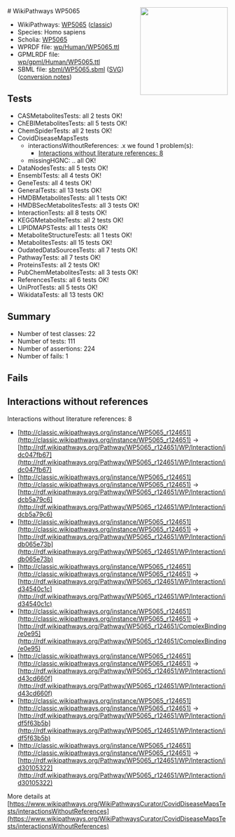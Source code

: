 <img style="float: right; width: 200px" src="https://upload.wikimedia.org/wikipedia/commons/thumb/8/83/Wplogo_with_text_500.png/640px-Wplogo_with_text_500.png" />
# WikiPathways WP5065

* WikiPathways: [WP5065](https://wikipathways.org/pathways/WP5065) ([classic](https://classic.wikipathways.org/instance/WP5065))
* Species: Homo sapiens
* Scholia: [WP5065](https://scholia.toolforge.org/wikipathways/WP5065)
* WPRDF file: [wp/Human/WP5065.ttl](../wp/Human/WP5065.ttl)
* GPMLRDF file: [wp/gpml/Human/WP5065.ttl](../wp/gpml/Human/WP5065.ttl)
* SBML file: [sbml/WP5065.sbml](../sbml/WP5065.sbml) ([SVG](../sbml/WP5065.svg)) ([conversion notes](../sbml/WP5065.txt))

## Tests
* CASMetabolitesTests: all 2 tests OK!
* ChEBIMetabolitesTests: all 5 tests OK!
* ChemSpiderTests: all 2 tests OK!
* CovidDiseaseMapsTests
    * interactionsWithoutReferences: .x we found 1 problem(s):
        * [Interactions without literature references: 8](#2e295936)
    * missingHGNC: .. all OK!
* DataNodesTests: all 5 tests OK!
* EnsemblTests: all 4 tests OK!
* GeneTests: all 4 tests OK!
* GeneralTests: all 13 tests OK!
* HMDBMetabolitesTests: all 1 tests OK!
* HMDBSecMetabolitesTests: all 3 tests OK!
* InteractionTests: all 8 tests OK!
* KEGGMetaboliteTests: all 2 tests OK!
* LIPIDMAPSTests: all 1 tests OK!
* MetaboliteStructureTests: all 1 tests OK!
* MetabolitesTests: all 15 tests OK!
* OudatedDataSourcesTests: all 7 tests OK!
* PathwayTests: all 7 tests OK!
* ProteinsTests: all 2 tests OK!
* PubChemMetabolitesTests: all 3 tests OK!
* ReferencesTests: all 6 tests OK!
* UniProtTests: all 5 tests OK!
* WikidataTests: all 13 tests OK!


## Summary

* Number of test classes: 22
* Number of tests: 111
* Number of assertions: 224
* Number of fails: 1

## Fails

<a name="2e295936" />

## Interactions without references

Interactions without literature references: 8

* [http://classic.wikipathways.org/instance/WP5065_r124651](http://classic.wikipathways.org/instance/WP5065_r124651) -> [http://rdf.wikipathways.org/Pathway/WP5065_r124651/WP/Interaction/idc047fb67](http://rdf.wikipathways.org/Pathway/WP5065_r124651/WP/Interaction/idc047fb67)
* [http://classic.wikipathways.org/instance/WP5065_r124651](http://classic.wikipathways.org/instance/WP5065_r124651) -> [http://rdf.wikipathways.org/Pathway/WP5065_r124651/WP/Interaction/idcb5a79c6](http://rdf.wikipathways.org/Pathway/WP5065_r124651/WP/Interaction/idcb5a79c6)
* [http://classic.wikipathways.org/instance/WP5065_r124651](http://classic.wikipathways.org/instance/WP5065_r124651) -> [http://rdf.wikipathways.org/Pathway/WP5065_r124651/WP/Interaction/idb065e73b](http://rdf.wikipathways.org/Pathway/WP5065_r124651/WP/Interaction/idb065e73b)
* [http://classic.wikipathways.org/instance/WP5065_r124651](http://classic.wikipathways.org/instance/WP5065_r124651) -> [http://rdf.wikipathways.org/Pathway/WP5065_r124651/WP/Interaction/id34540c1c](http://rdf.wikipathways.org/Pathway/WP5065_r124651/WP/Interaction/id34540c1c)
* [http://classic.wikipathways.org/instance/WP5065_r124651](http://classic.wikipathways.org/instance/WP5065_r124651) -> [http://rdf.wikipathways.org/Pathway/WP5065_r124651/ComplexBinding/e0e95](http://rdf.wikipathways.org/Pathway/WP5065_r124651/ComplexBinding/e0e95)
* [http://classic.wikipathways.org/instance/WP5065_r124651](http://classic.wikipathways.org/instance/WP5065_r124651) -> [http://rdf.wikipathways.org/Pathway/WP5065_r124651/WP/Interaction/id43cd660f](http://rdf.wikipathways.org/Pathway/WP5065_r124651/WP/Interaction/id43cd660f)
* [http://classic.wikipathways.org/instance/WP5065_r124651](http://classic.wikipathways.org/instance/WP5065_r124651) -> [http://rdf.wikipathways.org/Pathway/WP5065_r124651/WP/Interaction/idf5f63b5b](http://rdf.wikipathways.org/Pathway/WP5065_r124651/WP/Interaction/idf5f63b5b)
* [http://classic.wikipathways.org/instance/WP5065_r124651](http://classic.wikipathways.org/instance/WP5065_r124651) -> [http://rdf.wikipathways.org/Pathway/WP5065_r124651/WP/Interaction/id30105322](http://rdf.wikipathways.org/Pathway/WP5065_r124651/WP/Interaction/id30105322)


More details at [https://www.wikipathways.org/WikiPathwaysCurator/CovidDiseaseMapsTests/interactionsWithoutReferences](https://www.wikipathways.org/WikiPathwaysCurator/CovidDiseaseMapsTests/interactionsWithoutReferences)

